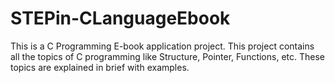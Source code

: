 # STEPin-CLanguageEbook
This is a C Programming E-book application project. This project contains all the topics of C programming like Structure, Pointer, Functions, etc. These topics are explained in brief with examples.  
